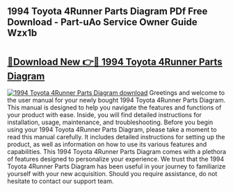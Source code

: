 ## 1994 Toyota 4Runner Parts Diagram PDf Free Download - Part-uAo Service Owner Guide Wzx1b

# <h2><a href="http://dfmevuy.blite.top/?on=1994+Toyota+4Runner+Parts+Diagram">🔗Download New 👉🔴 1994 Toyota 4Runner Parts Diagram</a></h2>

[![1994 Toyota 4Runner Parts Diagram download](https://i.imgur.com/lujVjoI.png)](http://dfmevuy.blite.top/?on=1994+Toyota+4Runner+Parts+Diagram)
Greetings and welcome to the user manual for your newly bought 1994 Toyota 4Runner Parts Diagram. This manual is designed to help you navigate the features and functions of your product with ease. Inside, you will find detailed instructions for installation, usage, maintenance, and troubleshooting. Before you begin using your 1994 Toyota 4Runner Parts Diagram, please take a moment to read this manual carefully. It includes detailed instructions for setting up the product, as well as information on how to use its various features and capabilities. This 1994 Toyota 4Runner Parts Diagram comes with a plethora of features designed to personalize your experience. We trust that the 1994 Toyota 4Runner Parts Diagram has been useful in your journey to familiarize yourself with your new acquisition. Should you require assistance, do not hesitate to contact our support team.
